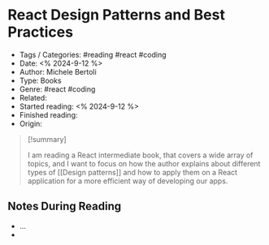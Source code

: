 # React Design Patterns and Best Practices
- Tags / Categories:  #reading #react #coding
- Date: <% 2024-9-12 %>
- Author: Michele Bertoli
- Type: Books
- Genre: #react #coding
- Related: 
- Started reading: <% 2024-9-12 %>
- Finished reading: 
- Origin:
> [!summary]
> 
> I am reading a React intermediate book, that covers a wide array of topics, and I want to focus on how the author explains about different types of [[Design patterns]] and how to apply them on a React application for a more efficient way of developing our apps.

## Notes During Reading
- ...
- 
